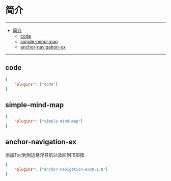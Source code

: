 # 简介

---

- [简介](#简介)
  - [code](#code)
  - [simple-mind-map](#simple-mind-map)
  - [anchor-navigation-ex](#anchor-navigation-ex)

---

## code

``` json
{
    "plugins": ["code"]
}
```

## simple-mind-map

``` json
{
    "plugins": ["simple-mind-map"]
}
```

## anchor-navigation-ex

添加Toc到侧边悬浮导航以及回到顶部按

``` json
{
    "plugins": ["anchor-navigation-ex@0.1.8"]
}
```
